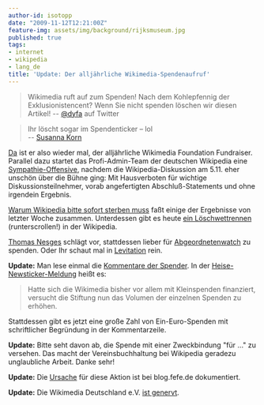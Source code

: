 ```yaml
---
author-id: isotopp
date: "2009-11-12T12:21:00Z"
feature-img: assets/img/background/rijksmuseum.jpg
published: true
tags:
- internet
- wikipedia
- lang_de
title: 'Update: Der alljährliche Wikimedia-Spendenaufruf'
---
```


> Wikimedia ruft auf zum Spenden! Nach dem Kohlepfennig der
> Exklusionistencent? Wenn Sie nicht spenden löschen wir diesen Artikel!
>  -- [@dyfa](https://twitter.com/dyfustic/status/5615454591) auf Twitter
 
> Ihr löscht sogar im Spendenticker – lol   
> -- [Susanna Korn](http://blog.wikimedia.de/2009/11/12/kurz-zum-spendenticker/#comment-1434)


[Da](http://wikimediafoundation.org/wiki/Support_Wikipedia/de?utm_source=2009_Notice1&utm_medium=sitenotice&utm_campaign=fundraiser2009)
ist er also wieder mal, der alljährliche Wikimedia Foundation Fundraiser.
Parallel dazu startet das Profi-Admin-Team der deutschen Wikipedia eine
[Sympathie-Offensive](http://blog.fefe.de/?ts=b4071302), nachdem die
Wikipedia-Diskussion am 5.11. eher unschön über die Bühne ging: Mit
Hausverboten für wichtige Diskussionsteilnehmer, vorab angefertigten
Abschluß-Statements und ohne irgendein Ergebnis.


[Warum Wikipedia bitte sofort sterben muss](http://schmidtlepp.tumblr.com/post/235042801/warum-die-wikipedia-bitte-sofort-sterben-muss-bitte)
faßt einige der Ergebnisse von letzter Woche zusammen. Unterdessen gibt es
heute
[ein Löschwettrennen](http://de.wikipedia.org/wiki/Wikipedia:L%C3%B6schkandidaten/11._November_2009#Phone_Operation_Center)
(runterscrollen!) in der Wikipedia.

[Thomas Nesges](http://blog.thomasnesges.de/archives/1298-Staerke-Wikipedia-fuer-die-Zukunft.html)
schlägt vor, stattdessen lieber für
[Abgeordnetenwatch](https://www.abgeordnetenwatch.de/weitere-756-0.html) zu
spenden. Oder Ihr schaut mal in
[Levitation](http://twitter.com/Scytale/status/5618990337) rein.

**Update:** Man lese einmal die 
[Kommentare der Spender](https://secure.wikimedia.de/spenden/list.php?datum=2009-11). In der
[Heise-Newsticker-Meldung](http://www.heise.de/newsticker/meldung/Wikimedia-Foundation-sammelt-Spenden-856463.html)
heißt es:

> Hatte sich die Wikimedia bisher vor allem mit Kleinspenden finanziert,
> versucht die Stiftung nun das Volumen der einzelnen Spenden zu erhöhen.

Stattdessen gibt es jetzt eine große Zahl von Ein-Euro-Spenden mit
schriftlicher Begründung in der Kommentarzeile.

**Update:** Bitte seht davon ab, die Spende mit einer Zweckbindung "für ..."
zu versehen. Das macht der Vereinsbuchhaltung bei Wikipedia geradezu
unglaubliche Arbeit. Danke sehr!

**Update:** Die [Ursache](http://blog.fefe.de/?ts=b4052596) für diese Aktion
ist bei blog.fefe.de dokumentiert.

**Update:** Die Wikimedia Deutschland e.V. 
[ist genervt](http://blog.wikimedia.de/2009/11/12/kurz-zum-spendenticker/).
